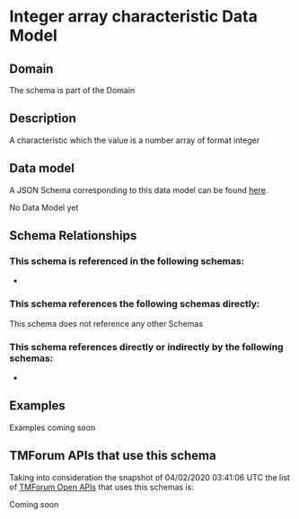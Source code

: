 # Integer array characteristic Data Model

## Domain

The  schema is part of the  Domain

## Description

A characteristic which the value is a number array of format integer

## Data model

A JSON Schema corresponding to this data model can be found
[here](https://github.com/tmforum-rand/schemas/blob/candidates/Common/IntegerArrayCharacteristic.schema.json).

No Data Model yet

## Schema Relationships

### This schema is referenced in the following schemas:

-

### This schema references the following schemas directly:

This schema does not reference any other Schemas

### This schema references directly or indirectly by the following schemas:

-



## Examples

Examples coming soon

## TMForum APIs that use this schema

Taking into consideration the snapshot of 04/02/2020 03:41:06 UTC the list of [TMForum Open APIs](https://www.tmforum.org/open-apis/) that uses this schemas is:

Coming soon